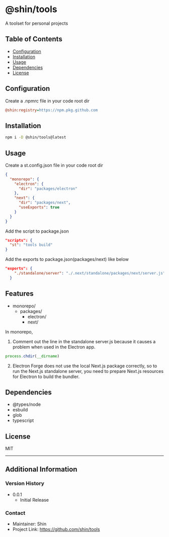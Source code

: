 # @shin/tools

A toolset for personal projects

## Table of Contents

- [Configuration](#configuration)
- [Installation](#installation)
- [Usage](#Usage)
- [Dependencies](#dependencies)
- [License](#license)

## Configuration

Create a .npmrc file in your code root dir

```ini
@shin:registry=https://npm.pkg.github.com
```

## Installation

```bash
npm i -D @shin/tools@latest
```

## Usage

Create a st.config.json file in your code root dir

```json
{
  "monorepo": {
    "electron": {
      "dir": "packages/electron"
    },
    "next": {
      "dir": "packages/next",
      "useExports": true
    }
  }
}
```

Add the script to package.json

```json
"scripts": {
  "st": "tools build"
}

```

Add the exports to package.json(packages/next) like below

```json
"exports": {
    "./standalone/server": "./.next/standalone/packages/next/server.js"
  }
```

## Features

- monorepo/
  - packages/
    - electron/
    - next/

In monorepo,

1. Comment out the line in the standalone server.js because it causes a problem when used in the Electron app.

```js
process.chdir(__dirname)
```

2. Electron Forge does not use the local Next.js package correctly, so to run the Next.js standalone server, you need to prepare Next.js resources for Electron to build the bundler.

## Dependencies

- @types/node
- esbuild
- glob
- typescript

## License

MIT

---

## Additional Information

### Version History

- 0.0.1
  - Initial Release

### Contact

- Maintainer: Shin
- Project Link: https://github.com/shin/tools
